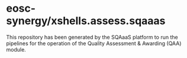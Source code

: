 # eosc-synergy/xshells.assess.sqaaas
This repository has been generated by the SQAaaS platform to run the pipelines
for the operation of the
Quality Assessment & Awarding (QAA)
module.